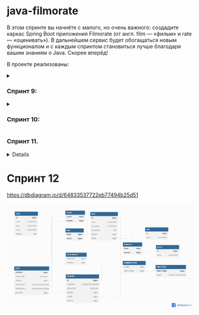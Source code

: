 # java-filmorate

В этом спринте вы начнёте с малого, но очень важного: 
создадите каркас Spring Boot приложения Filmorate (от англ. film — «фильм» и rate — «оценивать»). 
В дальнейшем сервис будет обогащаться новым функционалом и с каждым спринтом становиться лучше благодаря вашим знаниям о Java. 
Скорее вперёд!

В проекте реализованы: 

<details>
    <summary><h3> Спринт 9:</h3></summary>
Выполнено проектирование согласно Техническому заданию:
1. Определены модели данных приложения: Film, User;
2. Организовано предварительной хранение данных;
3. Созданы REST-контроллеры: FilmController, UserController;
3. Задана валидация данных;
4. Выполнено логирование данных;
5. Валидация проверяется тестами Unit5.
</details>

<details>
    <summary><h3> Спринт 10:</h3></summary>
1. Переработана архитектура проекта:
* созданы интерфейсы FilmStorage и UserStorage; 
* созданы классы InMemoryFilmStorage и InMemoryUserStorage (@Component); 
* созданы классы UserService и FilmService (@Service);
2. API доведен до соответствия REST;
3. Настроен ExceptionHandler для централизованной обработки ошибок
</details>

<summary><h3> Спринт 11. </h3></summary>
<details>
Часть 1:
1. Переработана архитектура проекта: добавлены дополнительные поля в классы Film (жанр и рейтинг) и User (список дружбы).
 
2. Спроектирована схема БД:
   ![ER-диаграмма](/images/FILMORATE_DB.png)
* Связь между users (пользователи) и friends (таблица сопоставления друзей) "many to many";
* Связь между users и films  "many to many" через табличку likes;
* Связь между film и genres  "many to many" через табличку filmgenres; 
* Связь между mpa и film "one to many" т.к. mpaid уникален и может быть присвоен множеству фильмов;
* Для таблиц friends, likes и filmgenres использованы составные Primary Key из двух id.

3. ### Примеры запросов

<details>
    <summary><h3>Работа с фильмами:</h3></summary>

* Запрос фильма по id:

```SQL
SELECT f.name,
       f.description,
       f.releaseDate,
       f.duration,
       m.name,
       g.name
FROM films f
JOIN mpa m ON f.mpaid = m.id
JOIN filmgenres fg ON f.id = fg.filmid
JOIN genres g ON fg.genreid = g.id
WHERE f.id = ?;
```   

* Запрос всех фильмов:

```SQL
SELECT f.name,
       f.description,
       f.releaseDate,
       f.duration,
       m.name,
       g.name
FROM films f
JOIN mpa m ON f.mpaid = m.id
JOIN filmgenres fg ON f.id = fg.filmid
JOIN genres g ON fg.genreid = g.id;
```

* Запрос топ-N фильмов по количеству лайков:
```SQL
SELECT f.name,
       COUNT(l.filmid) AS likes_count
FROM films f
JOIN likes l ON f.id = l.filmid
GROUP BY f.name
ORDER BY likes_count DESC
LIMIT N;
```
</details>

<details>
    <summary><h3>Работа с пользователями:</h3></summary>

* Запрос пользователя по id:

```SQL
SELECT *
FROM users
WHERE id = ?;
```   

* Запрос всех пользователей:

```SQL
SELECT *
FROM users;
``` 

</details>

<details>
    <summary><h3>Работа с жанрами:</h3></summary>

* Запрос жанра по id:

```SQL
SELECT *
FROM genres
WHERE id = ?;
``` 

* Запрос всех жанров:

```SQL
SELECT *
FROM genres;
```   
</details>

<details>
    <summary><h3>Работа с рейтингами MPA:</h3></summary>

* Запрос рейтинга по id:

```SQL
SELECT *
FROM mpa
WHERE id = ?;
``` 

* Запрос всех рейтингов MPA:

```SQL
SELECT *
FROM mpa;
```   
</details>

## Инструкция по установке

- [Требования](#требования)
- [Установка](#установка)
- [Запуск](#запуск)

### Требования

- Apache Maven 3.6.0 и позднее
- JDK 11 и позднее

### Установка

1. Клонировать репозиторий:
```bash
git clone https://github.com/AKnazzz/java-filmorate.git
```

2. Перейти в корневую директорию проекта:
```bash
cd java-filmorate
```

3. Собрать проект, используя Maven:
```bash
mvn clean install
```

### Запуск

После установки запустить приложение:
```bash
mvn spring-boot:run
```
</details>

# Спринт 12

https://dbdiagram.io/d/64833537722eb77494b25d51

![](images/FILMORATE_DBSPR12.png)
